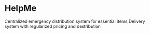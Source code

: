 # HelpMe
Centralized emergency distribution system for essential items,Delivery system with regularized pricing and destribution
